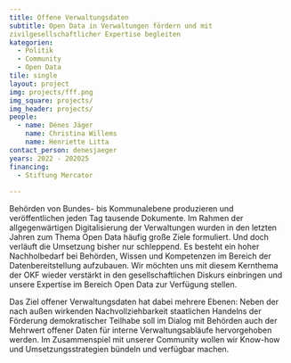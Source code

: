 ```yaml
---
title: Offene Verwaltungsdaten
subtitle: Open Data in Verwaltungen fördern und mit
zivilgesellschaftlicher Expertise begleiten
kategorien:
  - Politik
  - Community
  - Open Data
tile: single 
layout: project
img: projects/fff.png
img_square: projects/
img_header: projects/
people:
  - name: Dénes Jäger
    name: Christina Willems
    name: Henriette Litta
contact_person: denesjaeger
years: 2022 - 202025
financing:
  - Stiftung Mercator
  
---
```


Behörden von Bundes- bis Kommunalebene produzieren und veröffentlichen jeden Tag tausende Dokumente. Im Rahmen der allgegenwärtigen Digitalisierung der Verwaltungen wurden in den letzten Jahren zum Thema Open Data häufig große Ziele formuliert. Und doch verläuft die Umsetzung bisher nur schleppend. Es besteht ein hoher Nachholbedarf bei Behörden, Wissen und Kompetenzen im Bereich der Datenbereitstellung aufzubauen. Wir möchten uns mit diesem Kernthema der OKF wieder verstärkt in den gesellschaftlichen Diskurs einbringen und unsere Expertise im Bereich Open Data zur Verfügung stellen. 

Das Ziel offener Verwaltungsdaten hat dabei mehrere Ebenen: Neben der nach außen wirkenden Nachvollziehbarkeit staatlichen Handelns  der Förderung demokratischer Teilhabe soll im Dialog mit Behörden auch der Mehrwert offener Daten für interne Verwaltungsabläufe hervorgehoben werden. Im Zusammenspiel mit unserer Community wollen wir Know-how und Umsetzungsstrategien bündeln und verfügbar machen.        
